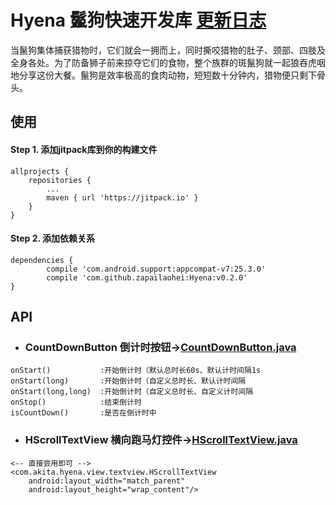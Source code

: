 # Hyena 鬣狗快速开发库 [更新日志][UpdateLog.md]

当鬣狗集体捕获猎物时，它们就会一拥而上，同时撕咬猎物的肚子、颈部、四肢及全身各处。为了防备狮子前来掠夺它们的食物，整个族群的斑鬣狗就一起狼吞虎咽地分享这份大餐。鬣狗是效率极高的食肉动物，短短数十分钟内，猎物便只剩下骨头。

## 使用

#### Step 1. 添加jitpack库到你的构建文件

```
allprojects {
    repositories {
        ...
        maven { url 'https://jitpack.io' }
    }
}
```

#### Step 2. 添加依赖关系

```
dependencies {
        compile 'com.android.support:appcompat-v7:25.3.0'
        compile 'com.github.zapailaohei:Hyena:v0.2.0'
}
```

## API

* ### CountDownButton 倒计时按钮→[CountDownButton.java][CountDownButton.java]

```
onStart()           :开始倒计时（默认总时长60s、默认计时间隔1s
onStart(long)       :开始倒计时（自定义总时长、默认计时间隔
onStart(long,long)  :开始倒计时（自定义总时长、自定义计时间隔
onStop()            :结束倒计时
isCountDown()       :是否在倒计时中
```

* ### HScrollTextView 横向跑马灯控件→[HScrollTextView.java][HScrollTextView.java]

```
<-- 直接尝用即可 -->
<com.akita.hyena.view.textview.HScrollTextView
    android:layout_width="match_parent"
    android:layout_height="wrap_content"/>
```





[UpdateLog.md]: https://github.com/zapailaohei/Hyena/blob/master/UpdateLog.md
[CountDownButton.java]: https://github.com/zapailaohei/Hyena/blob/master/hyenalibrary/src/main/java/com/akita/hyena/view/button/CountDownButton.java
[HScrollTextView.java]: https://github.com/zapailaohei/Hyena/blob/master/hyenalibrary/src/main/java/com/akita/hyena/view/textview/HScrollTextView.java

